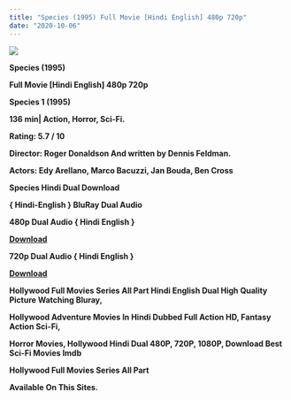 ```yaml
---
title: "Species (1995) Full Movie [Hindi English] 480p 720p"
date: "2020-10-06"
---
```


[**![](https://1.bp.blogspot.com/-qEEkUKxJbQY/X0DeWUNWdZI/AAAAAAAAEiQ/swr5c4nZkFciMT0dOIWuIR8eqQefg2NXQCLcBGAsYHQ/s0/9oRYKRxHAGjS.jpg)**](https://1.bp.blogspot.com/-qEEkUKxJbQY/X0DeWUNWdZI/AAAAAAAAEiQ/swr5c4nZkFciMT0dOIWuIR8eqQefg2NXQCLcBGAsYHQ/s553/9oRYKRxHAGjS.jpg)

 

 **Species (1995)**

**Full Movie \[Hindi English\] 480p 720p** 

**Species 1 (1995)**

**136 min| Action, Horror, Sci-Fi.**

**Rating: 5.7 / 10** 

**Director: Roger Donaldson And written by Dennis Feldman.** 

**Actors: Edy Arellano, Marco Bacuzzi, Jan Bouda, Ben Cross**

**Species Hindi Dual Download**

**{ Hindi-English } BluRay Dual Audio**

**480p Dual Audio { Hindi English }**

[**Download**](http://hdmovielink.xyz/7825)

**720p Dual Audio { Hindi English }**

[**Download**](http://hdmovielink.xyz/7826)

**Hollywood Full Movies Series All Part Hindi English Dual High Quality Picture Watching Bluray,**

 **Hollywood Adventure Movies In Hindi Dubbed Full Action HD, Fantasy Action Sci-Fi,**

**Horror Movies, Hollywood Hindi Dual 480P, 720P, 1080P, Download Best Sci-Fi Movies Imdb** 

**Hollywood Full Movies Series All Part**

**Available On This Sites.**
